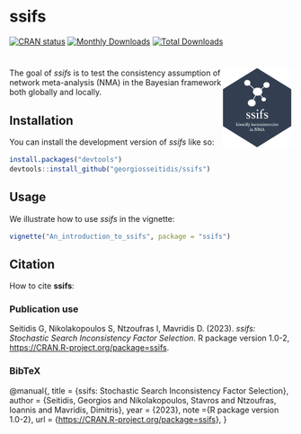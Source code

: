 
<!-- README.md is generated from README.Rmd. Please edit that file -->

# ssifs

[![CRAN
status](https://www.r-pkg.org/badges/version/ssifs)](https://CRAN.R-project.org/package=ssifs)
[![Monthly
Downloads](https://cranlogs.r-pkg.org/badges/ssifs)](https://cran.r-project.org/package=ssifs)
[![Total
Downloads](https://cranlogs.r-pkg.org/badges/grand-total/ssifs)](http://cranlogs.r-pkg.org/badges/grand-total/ssifs)

# <img src="man/figures/ssifs_logo.png" align="right" width="25%"/>

<!-- badges: start -->
<!-- badges: end -->

The goal of *ssifs* is to test the consistency assumption of network
meta-analysis (NMA) in the Bayesian framework both globally and locally.

## Installation

You can install the development version of *ssifs* like so:

``` r
install.packages("devtools")
devtools::install_github("georgiosseitidis/ssifs")
```

## Usage

We illustrate how to use *ssifs* in the vignette:

``` r
vignette("An_introduction_to_ssifs", package = "ssifs")
```

## Citation

How to cite **ssifs**:

### Publication use

Seitidis G, Nikolakopoulos S, Ntzoufras I, Mavridis D. (2023). *ssifs:
Stochastic Search Inconsistency Factor Selection*. R package version
1.0-2, <https://CRAN.R-project.org/package=ssifs>.

### BibTeX

@manual{, title = {ssifs: Stochastic Search Inconsistency Factor
Selection}, author = {Seitidis, Georgios and Nikolakopoulos, Stavros and
Ntzoufras, Ioannis and Mavridis, Dimitris}, year = {2023}, note ={R
package version 1.0-2}, url =
{<https://CRAN.R-project.org/package=ssifs>}, }
